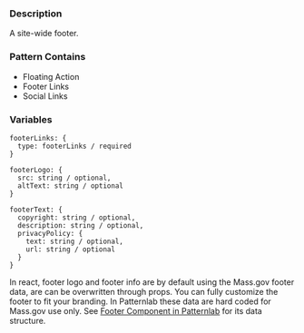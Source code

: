 ### Description
A site-wide footer.

### Pattern Contains
* Floating Action
* Footer Links
* Social Links

### Variables
~~~
footerLinks: {
  type: footerLinks / required
}

footerLogo: {
  src: string / optional,
  altText: string / optional
}

footerText: {
  copyright: string / optional,
  description: string / optional,
  privacyPolicy: {
    text: string / optional,
    url: string / optional
  }
}
~~~

In react, footer logo and footer info are by default using the Mass.gov footer data, are can be overwritten through props. You can fully customize the footer to fit your branding. In Patternlab these data are hard coded for Mass.gov use only. 
See [Footer Component in Patternlab](/patternlab/styleguide/source/_patterns/03-organisms/by-template/footer.md) for its data structure.


